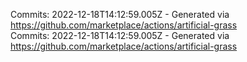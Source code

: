Commits: 2022-12-18T14:12:59.005Z - Generated via https://github.com/marketplace/actions/artificial-grass
<br>
Commits: 2022-12-18T14:12:59.005Z - Generated via https://github.com/marketplace/actions/artificial-grass
<br>
